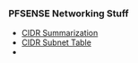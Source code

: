 ### PFSENSE Networking Stuff
- [CIDR Summarization](https://docs.netgate.com/pfsense/en/latest/network/cidr-summarization.html)
- [CIDR Subnet Table](https://docs.netgate.com/pfsense/en/latest/network/cidr.html#table-cidr-subnet-table)
- 

